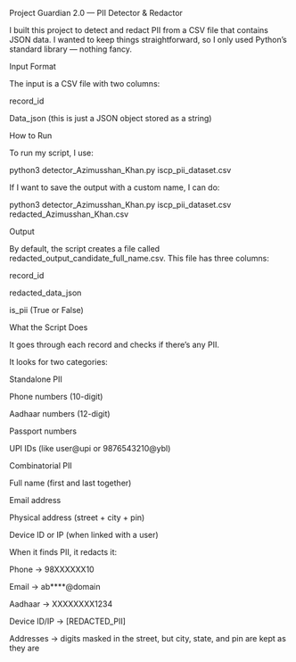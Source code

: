 Project Guardian 2.0 — PII Detector & Redactor

I built this project to detect and redact PII from a CSV file that contains JSON data. I wanted to keep things straightforward, so I only used Python’s standard library — nothing fancy.

Input Format

The input is a CSV file with two columns:

record_id

Data_json (this is just a JSON object stored as a string)

How to Run

To run my script, I use:

python3 detector_Azimusshan_Khan.py iscp_pii_dataset.csv


If I want to save the output with a custom name, I can do:

python3 detector_Azimusshan_Khan.py iscp_pii_dataset.csv redacted_Azimusshan_Khan.csv

Output

By default, the script creates a file called redacted_output_candidate_full_name.csv.
This file has three columns:

record_id

redacted_data_json

is_pii (True or False)

What the Script Does

It goes through each record and checks if there’s any PII.

It looks for two categories:

Standalone PII

Phone numbers (10-digit)

Aadhaar numbers (12-digit)

Passport numbers

UPI IDs (like user@upi or 9876543210@ybl)

Combinatorial PII

Full name (first and last together)

Email address

Physical address (street + city + pin)

Device ID or IP (when linked with a user)

When it finds PII, it redacts it:

Phone → 98XXXXXX10

Email → ab****@domain

Aadhaar → XXXXXXXX1234

Device ID/IP → [REDACTED_PII]

Addresses → digits masked in the street, but city, state, and pin are kept as they are
